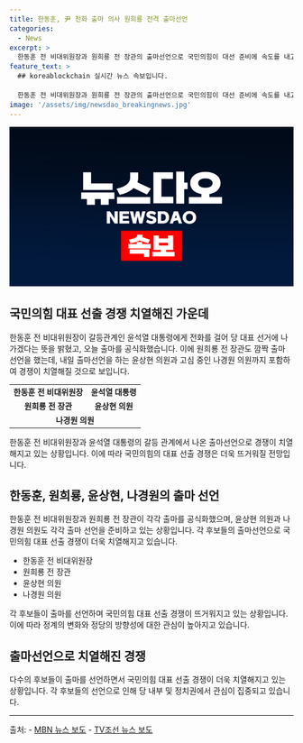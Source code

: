 ```yaml
---
title: 한동훈, 尹 전화 출마 의사 원희룡 전격 출마선언
categories:
  - News
excerpt: >
  한동훈 전 비대위원장과 원희룡 전 장관의 출마선언으로 국민의힘이 대선 준비에 속도를 내고 있습니다. 한 전 위원장과의 긴장 관계를 뒤로 한 윤석열 대통령은 한 전 위원장의 출마의사를 지지하는 모습을 보이며 당내의 우려를 덜어내고자 했습니다. 이에 윤상현 의원과 나경원 의원의 출마 가능성까지 떠오르며 치열한 경쟁이 예상됩니다.
feature_text: >
  ## koreablockchain 실시간 뉴스 속보입니다.

  한동훈 전 비대위원장과 원희룡 전 장관의 출마선언으로 국민의힘이 대선 준비에 속도를 내고 있습니다. 한 전 위원장과의 긴장 관계를 뒤로 한 윤석열 대통령은 한 전 위원장의 출마의사를 지지하는 모습을 보이며 당내의 우려를 덜어내고자 했습니다. 이에 윤상현 의원과 나경원 의원의 출마 가능성까지 떠오르며 치열한 경쟁이 예상됩니다.
image: '/assets/img/newsdao_breakingnews.jpg'
---
```


<p><img src="/assets/img/newsdao_breakingnews.jpg" alt="koreablockchain 속보" /></p>

<h2 data-ke-size="size26">국민의힘 대표 선출 경쟁 치열해진 가운데</h2>

<p data-ke-size="size16">한동훈 전 비대위원장이 갈등관계인 윤석열 대통령에게 전화를 걸어 당 대표 선거에 나가겠다는 뜻을 밝혔고, 오늘 출마를 공식화했습니다. 이에 원희룡 전 장관도 깜짝 출마 선언을 했는데, 내일 출마선언을 하는 윤상현 의원과 고심 중인 나경원 의원까지 포함하여 경쟁이 치열해질 것으로 보입니다.</p>

<table>
  <tr>
    <td style="text-align: center; height: 17px;"><b>한동훈 전 비대위원장</b></td>
    <td style="text-align: center; height: 17px;"><b>윤석열 대통령</b></td>
  </tr>
  <tr>
    <td style="text-align: center; height: 17px;"><b>원희룡 전 장관</b></td>
    <td style="text-align: center; height: 17px;"><b>윤상현 의원</b></td>
  </tr>
  <tr>
    <td colspan="2" style="text-align: center; height: 17px;"><b>나경원 의원</b></td>
  </tr>
</table>

<p data-ke-size="size16">한동훈 전 비대위원장과 윤석열 대통령의 갈등 관계에서 나온 출마선언으로 경쟁이 치열해지고 있는 상황입니다. 이에 따라 국민의힘의 대표 선출 경쟁은 더욱 뜨거워질 전망입니다.</p>

<h2 data-ke-size="size26">한동훈, 원희룡, 윤상현, 나경원의 출마 선언</h2>

<p data-ke-size="size16">한동훈 전 비대위원장과 원희룡 전 장관이 각각 출마를 공식화했으며, 윤상현 의원과 나경원 의원도 각각 출마 선언을 준비하고 있는 상황입니다. 각 후보들의 출마선언으로 국민의힘 대표 선출 경쟁이 더욱 치열해지고 있습니다.</p>

<ul>
  <li>한동훈 전 비대위원장</li>
  <li>원희룡 전 장관</li>
  <li>윤상현 의원</li>
  <li>나경원 의원</li>
</ul>

<p data-ke-size="size16">각 후보들이 출마를 선언하며 국민의힘 대표 선출 경쟁이 뜨거워지고 있는 상황입니다. 이에 따라 정계의 변화와 정당의 방향성에 대한 관심이 높아지고 있습니다.</p>

<h2 data-ke-size="size26">출마선언으로 치열해진 경쟁</h2>

<p data-ke-size="size16">다수의 후보들이 출마를 선언하면서 국민의힘 대표 선출 경쟁이 더욱 치열해지고 있는 상황입니다. 각 후보들의 선언으로 인해 당 내부 및 정치권에서 관심이 집중되고 있습니다.</p>

<hr>

<p>출처:
- <a href="https://www.yna.co.kr/view/AKR20220920083551504?input=1195m">MBN 뉴스 보도</a>
- <a href="https://news.tvchosun.com/site/data/html_dir/2022/09/20/2022092090175.html">TV조선 뉴스 보도</a></p>

